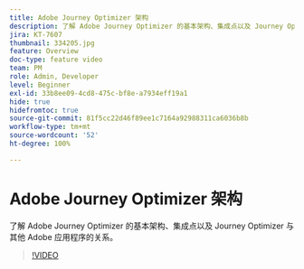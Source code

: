 ```yaml
---
title: Adobe Journey Optimizer 架构
description: 了解 Adobe Journey Optimizer 的基本架构、集成点以及 Journey Optimizer 与其他 Adobe 应用程序的关系。
jira: KT-7607
thumbnail: 334205.jpg
feature: Overview
doc-type: feature video
team: PM
role: Admin, Developer
level: Beginner
exl-id: 33b8ee09-4cd8-475c-bf8e-a7934eff19a1
hide: true
hidefromtoc: true
source-git-commit: 81f5cc22d46f89ee1c7164a92988311ca6036b8b
workflow-type: tm+mt
source-wordcount: '52'
ht-degree: 100%

---
```


# Adobe Journey Optimizer 架构

了解 Adobe Journey Optimizer 的基本架构、集成点以及 Journey Optimizer 与其他 Adobe 应用程序的关系。

>[!VIDEO](https://video.tv.adobe.com/v/334205?quality=12&learn=on)
